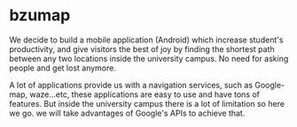 # bzumap

We decide to build a mobile application (Android) which increase student's productivity, and give visitors the best of joy by finding the shortest path between any two locations inside the university campus. No need for asking people and get lost anymore.

A lot of applications provide us with a navigation services, such as Google-map, waze...etc, these applications are easy to use and have tons of features. But inside the university campus there is a lot of limitation so here we go. we will take advantages of Google's APIs to achieve that.
